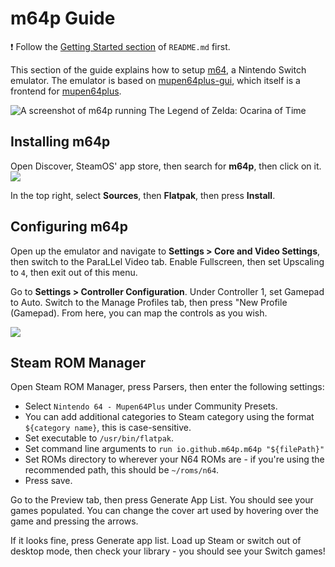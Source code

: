 # m64p Guide

❗ Follow the [Getting Started section](../README.md#getting-started) of `README.md` first.

This section of the guide explains how to setup [m64](https://m64p.github.io/), a Nintendo Switch emulator. The emulator is based on [mupen64plus-gui](https://github.com/m64p/mupen64plus-gui), which itself is a frontend for [mupen64plus](https://mupen64plus.org/).

![A screenshot of m64p running The Legend of Zelda: Ocarina of Time](https://user-images.githubusercontent.com/58091943/157164677-4eb4cf69-9eaf-45a3-b22e-bbe508ab2c0c.png)

## Installing m64p

Open Discover, SteamOS' app store, then search for **m64p**, then click on it.
![](https://user-images.githubusercontent.com/58091943/157164923-2d560fb6-ca98-4449-80b2-9004b0a8a7b1.png)

In the top right, select **Sources**, then **Flatpak**, then press **Install**.

## Configuring m64p

Open up the emulator and navigate to **Settings > Core and Video Settings**, then switch to the ParaLLel Video tab. Enable Fullscreen, then set Upscaling to `4`, then exit out of this menu.

Go to **Settings > Controller Configuration**. Under Controller 1, set Gamepad to Auto. Switch to the Manage Profiles tab, then press "New Profile (Gamepad). From here, you can map the controls as you wish.

![](https://user-images.githubusercontent.com/58091943/157165447-b4b2bf7d-e2ee-42b2-b2e7-17eefbc9defc.png)

## Steam ROM Manager

Open Steam ROM Manager, press Parsers, then enter the following settings:

-   Select `Nintendo 64 - Mupen64Plus` under Community Presets.
-   You can add additional categories to Steam category using the format `${category name}`, this is case-sensitive.
-   Set executable to `/usr/bin/flatpak`.
-   Set command line arguments to `run io.github.m64p.m64p "${filePath}"`
-   Set ROMs directory to wherever your N64 ROMs are - if you're using the recommended path, this should be `~/roms/n64`.
-   Press save.

Go to the Preview tab, then press Generate App List. You should see your games populated. You can change the cover art used by hovering over the game and pressing the arrows.

If it looks fine, press Generate app list. Load up Steam or switch out of desktop mode, then check your library - you should see your Switch games!

